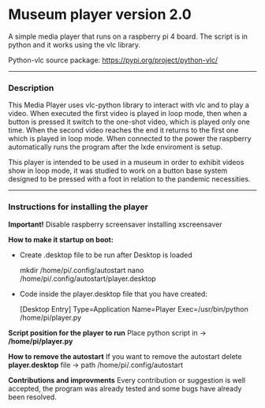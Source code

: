 # Museum player version 2.0

A simple media player that runs on a raspberry pi 4 board.
The script is in python and it works using the vlc library.

Python-vlc source package: https://pypi.org/project/python-vlc/

------

### Description

This Media Player uses vlc-python library to interact with vlc and to play a video. When executed the first video is played in loop mode, then when a button is pressed it switch to the one-shot video, which is played only one time. When the second video reaches the end it returns to the first one which is played in loop mode.
When connected to the power the raspberry automatically runs the program after the lxde enviroment is setup.

This player is intended to be used in a museum in order to exhibit videos show in loop mode, it was studied to work on a button base system designed to be pressed with a foot in relation to the pandemic necessities.

------

### Instructions for installing the player

**Important!**
Disable raspberry screensaver installing xscreensaver

**How to make it startup on boot:**

 - Create .desktop file to be run after Desktop is loaded

   mkdir /home/pi/.config/autostart
   nano /home/pi/.config/autostart/player.desktop

 - Code inside the player.desktop file that you have created:

   [Desktop Entry]
   Type=Application
   Name=Player
   Exec=/usr/bin/python /home/pi/player.py


**Script position for the player to run**
Place python script in -> **/home/pi/player.py**

**How to remove the autostart**
If you want to remove the autostart delete **player.desktop** file -> path /home/pi/.config/autostart

**Contributions and improvments**
Every contribution or suggestion is well accepted, the program was already tested and some bugs have already been resolved.

